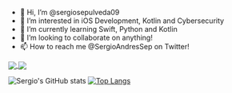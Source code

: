 - 👋 Hi, I’m @sergiosepulveda09
- 👀 I’m interested in iOS Development, Kotlin and Cybersecurity
- 🌱 I’m currently learning Swift, Python and Kotlin
- 💞️ I’m looking to collaborate on anything!
- 📫 How to reach me @SergioAndresSep on Twitter! 
<a href="https://github.com/sergiosepulveda">
  <img align="center" src="https://github-readme-stats.vercel.app/api?username=sergiosepulveda09&show_icons=true&theme=react" />
</a>
<a href="https://github.com/sergiosepulveda09">
  <img align="center" src="https://github-readme-stats.vercel.app/api/top-langs/?username=sergiosepulveda09&layout=compact&theme=react" />
</a>


![Sergio's GitHub stats](https://github-readme-stats.vercel.app/api?username=sergiosepulveda09&show_icons=true&theme=react)
[![Top Langs](https://github-readme-stats.vercel.app/api/top-langs/?username=sergiosepulveda09&layout=compact&theme=react)](https://github.com/sergiosepulveda09/github-readme-stats)

<!---
sergiosepulveda09/sergiosepulveda09 is a ✨ special ✨ repository because its `README.md` (this file) appears on your GitHub profile.
You can click the Preview link to take a look at your changes.
--->
